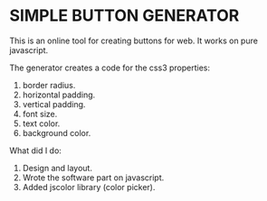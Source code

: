 # SIMPLE BUTTON GENERATOR 

This is an online tool for creating buttons for web. 
It works on pure javascript.

The generator creates a code for the css3 properties: <br>
1. border radius.<br>
2. horizontal padding.<br>
3. vertical padding.<br>
4. font size.<br>
5. text color.<br>
6. background color.<br>

What did I do: <br>
1. Design and layout.<br>
2. Wrote the software part on javascript.<br>
3. Added jscolor library (color picker). <br>




